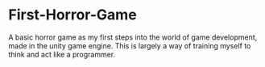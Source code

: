 # First-Horror-Game
A basic horror game as my first steps into the world of game development, made in the unity game engine. This is largely a way of training myself to think and act like a programmer.
